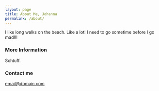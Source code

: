 ```yaml
---
layout: page
title: About Me, Johanna
permalink: /about/
---
```


I like long walks on the beach. Like a lot! I need to go sometime before I go mad!!!

### More Information

Schtuff.

### Contact me

[email@domain.com](mailto:email@domain.com)